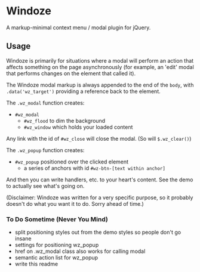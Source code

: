 # Windoze

A markup-minimal context menu / modal plugin for jQuery.

## Usage

Windoze is primarily for situations where a modal will perform an action that affects something on the page asynchronously (for example, an 'edit' modal that performs changes on the element that called it).

The Windoze modal markup is always appended to the end of the `body`, with `.data('wz_target')` providing a reference back to the element.

The `.wz_modal` function creates:

- `#wz_modal`
  - `#wz_flood` to dim the background
  - `#wz_window` which holds your loaded content

Any link with the id of `#wz_close` will close the modal. (So will `$.wz_clear()`)
  
The `.wz_popup` function creates:

- `#wz_popup` positioned over the clicked element
  - a series of anchors with id `#wz-btn-[text within anchor]`

And then you can write handlers, etc. to your heart's content. See the demo to actually see what's going on.

(Disclaimer: Windoze was written for a very specific purpose, so it probably doesn't do what you want it to do. Sorry ahead of time.)

### To Do Sometime (Never You Mind)

  - split positioning styles out from the demo styles so people don't go insane
  - settings for positioning wz_popup
  - href on .wz_modal class also works for calling modal
  - semantic action list for wz_popup
  - write this readme
